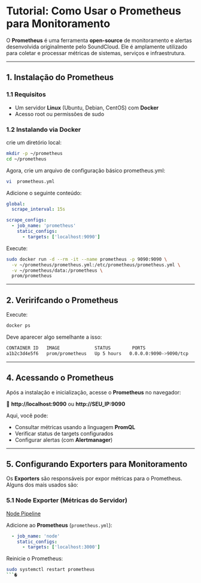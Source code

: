 # **Tutorial: Como Usar o Prometheus para Monitoramento**

O **Prometheus** é uma ferramenta **open-source** de monitoramento e alertas desenvolvida originalmente pelo SoundCloud. Ele é amplamente utilizado para coletar e processar métricas de sistemas, serviços e infraestrutura.

---

## **1. Instalação do Prometheus**
### **1.1 Requisitos**
- Um servidor **Linux** (Ubuntu, Debian, CentOS) com  **Docker**
- Acesso root ou permissões de sudo

### **1.2 Instalando via Docker**

crie um diretório local:

```sh
mkdir -p ~/prometheus
cd ~/prometheus
```

Agora, crie um arquivo de configuração básico prometheus.yml:
```sh
vi  prometheus.yml
```

Adicione o seguinte conteúdo:
```yaml
global:
  scrape_interval: 15s

scrape_configs:
  - job_name: 'prometheus'
    static_configs:
      - targets: ['localhost:9090']
```

Execute:
```sh
sudo docker run -d --rm -it --name prometheus -p 9090:9090 \
  -v ~/prometheus/prometheus.yml:/etc/prometheus/prometheus.yml \
  -v ~/prometheus/data:/prometheus \
  prom/prometheus 
```

---

## **2. Veririfcando o Prometheus**
Execute:
```sh
docker ps
```
Deve aparecer algo semelhante a isso:

```bash
CONTAINER ID   IMAGE             STATUS        PORTS                    NAMES
a1b2c3d4e5f6   prom/prometheus   Up 5 hours   0.0.0.0:9090->9090/tcp    prometheus
```


---

## **4. Acessando o Prometheus**
Após a instalação e inicialização, acesse o **Prometheus** no navegador:

🔗 **http://localhost:9090** ou **http://SEU_IP:9090**

Aqui, você pode:
- Consultar métricas usando a linguagem **PromQL**
- Verificar status de targets configurados
- Configurar alertas (com **Alertmanager**)

---

## **5. Configurando Exporters para Monitoramento**
Os **Exporters** são responsáveis por expor métricas para o Prometheus. Alguns dos mais usados são:

### **5.1 Node Exporter (Métricas do Servidor)**
[Node Pipeline](https://github.com/cassiowt/nodepipeline-devops)

Adicione ao **Prometheus** (`prometheus.yml`):
```yaml
  - job_name: 'node'
    static_configs:
      - targets: ['localhost:3000']
```
Reinicie o Prometheus:
```sh
sudo systemctl restart prometheus
```�

